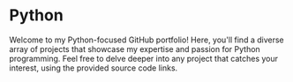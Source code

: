 # Python
Welcome to my Python-focused GitHub portfolio! Here, you'll find a diverse array of projects that showcase my expertise and passion for Python programming. Feel free to delve deeper into any project that catches your interest, using the provided source code links.
